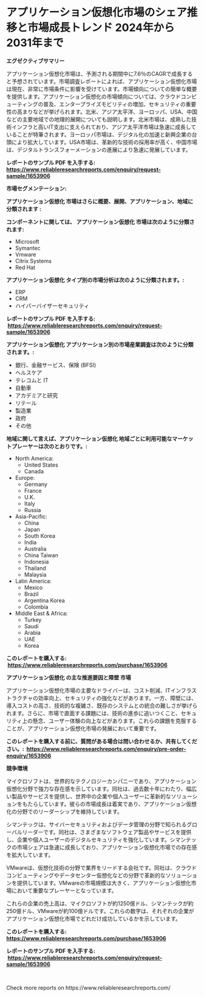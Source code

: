 <p><h1>アプリケーション仮想化市場のシェア推移と市場成長トレンド 2024年から2031年まで</h1></p><p><strong>エグゼクティブサマリー</strong></p>
<p><p>アプリケーション仮想化市場は、予測される期間中に7.6％のCAGRで成長すると予想されています。市場調査レポートによれば、アプリケーション仮想化市場は現在、非常に市場条件に影響を受けています。市場傾向についての簡単な概要を提供します。アプリケーション仮想化の市場傾向については、クラウドコンピューティングの普及、エンタープライズモビリティの増加、セキュリティの重要性の高まりなどが挙げられます。北米、アジア太平洋、ヨーロッパ、USA、中国などの主要地域での地理的展開についても説明します。北米市場は、成熟した技術インフラと高いIT支出に支えられており、アジア太平洋市場は急速に成長していることが特筆されます。ヨーロッパ市場は、デジタル化の加速と新興企業の台頭により拡大しています。USA市場は、革新的な技術の採用率が高く、中国市場は、デジタルトランスフォーメーションの進展により急速に発展しています。</p></p>
<p><strong>レポートのサンプル PDF を入手する: <a href="https://www.reliableresearchreports.com/enquiry/request-sample/1653906">https://www.reliableresearchreports.com/enquiry/request-sample/1653906</a></strong></p>
<p><strong>市場セグメンテーション:</strong></p>
<p><strong> アプリケーション仮想化 市場はさらに概要、展開、アプリケーション、地域に分類されます :</strong></p>
<p><strong>コンポーネントに関しては、 アプリケーション仮想化 市場は次のように分類されます: &nbsp;</strong></p>
<p><ul><li>Microsoft</li><li>Symantec</li><li>Vmware</li><li>Citrix Systems</li><li>Red Hat</li></ul></p>
<p><strong> アプリケーション仮想化 タイプ別の市場分析は次のように分類されます。:</strong></p>
<p><ul><li>ERP</li><li>CRM</li><li>ハイパーバイザーセキュリティ</li></ul></p>
<p><strong>レポートのサンプル PDF を入手する: &nbsp;<a href="https://www.reliableresearchreports.com/enquiry/request-sample/1653906">https://www.reliableresearchreports.com/enquiry/request-sample/1653906</a></strong></p>
<p><strong> アプリケーション仮想化 アプリケーション別の市場産業調査は次のように分類されます。:</strong></p>
<p><ul><li>銀行、金融サービス、保険 (BFSI)</li><li>ヘルスケア</li><li>テレコムと IT</li><li>自動車</li><li>アカデミアと研究</li><li>リテール</li><li>製造業</li><li>政府</li><li>その他</li></ul></p>
<p><strong>地域に関して言えば、アプリケーション仮想化 地域ごとに利用可能なマーケットプレーヤーは次のとおりです。:</strong></p>
<p><ul>
    <li>
        North America:
        <ul>
            <li>United States</li>
            <li>Canada</li>
        </ul>
    </li>
    <li>
        Europe:
        <ul>
            <li>Germany</li>
            <li>France</li>
            <li>U.K.</li>
            <li>Italy</li>
            <li>Russia</li>
        </ul>
    </li>
    <li>
        Asia-Pacific:
        <ul>
            <li>China</li>
            <li>Japan</li>
            <li>South Korea</li>
            <li>India</li>
            <li>Australia</li>
            <li>China Taiwan</li>
            <li>Indonesia</li>
            <li>Thailand</li>
            <li>Malaysia</li>
        </ul>
    </li>
    <li>
        Latin America:
        <ul>
            <li>Mexico</li>
            <li>Brazil</li>
            <li>Argentina Korea</li>
            <li>Colombia</li>
        </ul>
    </li>
    <li>
        Middle East & Africa:
        <ul>
            <li>Turkey</li>
            <li>Saudi</li>
            <li>Arabia</li>
            <li>UAE</li>
            <li>Korea</li>
        </ul>
    </li>
    </ul></p>
<p><strong>このレポートを購入する: &nbsp;<a href="https://www.reliableresearchreports.com/purchase/1653906">https://www.reliableresearchreports.com/purchase/1653906</a></strong></p>
<p><strong>アプリケーション仮想化 の主な推進要因と障壁 市場</strong></p>
<p><p>アプリケーション仮想化市場の主要なドライバーは、コスト削減、ITインフラストラクチャの効率向上、セキュリティの強化などがあります。一方、障壁には、導入コストの高さ、技術的な複雑さ、既存のシステムとの統合の難しさが挙げられます。さらに、市場で直面する課題には、技術の進歩に追いつくこと、セキュリティ上の懸念、ユーザー体験の向上などがあります。これらの課題を克服することが、アプリケーション仮想化市場の発展において重要です。</p></p>
<p><strong>このレポートを購入する前に、質問がある場合は問い合わせるか、共有してください。:&nbsp; <a href="https://www.reliableresearchreports.com/enquiry/pre-order-enquiry/1653906">https://www.reliableresearchreports.com/enquiry/pre-order-enquiry/1653906</a></strong></p>
<p><strong>競争環境</strong></p>
<p><p>マイクロソフトは、世界的なテクノロジーカンパニーであり、アプリケーション仮想化分野で強力な存在感を示しています。同社は、過去数十年にわたり、幅広い製品やサービスを提供し、世界中の企業や個人ユーザーに革新的なソリューションをもたらしています。彼らの市場成長は着実であり、アプリケーション仮想化の分野でのリーダーシップを維持しています。</p><p>シマンテックは、サイバーセキュリティおよびデータ管理の分野で知られるグローバルリーダーです。同社は、さまざまなソフトウェア製品やサービスを提供し、企業や個人ユーザーのデジタルセキュリティを強化しています。シマンテックの市場シェアは急速に成長しており、アプリケーション仮想化市場での存在感を拡大しています。</p><p>VMwareは、仮想化技術の分野で業界をリードする会社です。同社は、クラウドコンピューティングやデータセンター仮想化などの分野で革新的なソリューションを提供しています。VMwareの市場規模は大きく、アプリケーション仮想化市場において重要なプレーヤーとなっています。</p><p>これらの企業の売上高は、マイクロソフトが約1250億ドル、シマンテックが約250億ドル、VMwareが約100億ドルです。これらの数字は、それぞれの企業がアプリケーション仮想化市場でどれだけ成功しているかを示しています。</p></p>
<p><strong>このレポートを購入する: &nbsp; <a href="https://www.reliableresearchreports.com/purchase/1653906">https://www.reliableresearchreports.com/purchase/1653906</a></strong></p>
<p><strong>レポートのサンプル PDF を入手する: &nbsp;<a href="https://www.reliableresearchreports.com/enquiry/request-sample/1653906">https://www.reliableresearchreports.com/enquiry/request-sample/1653906</a></strong><strong></strong></p>
<p>&nbsp;</p>
<p>Check more reports on https://www.reliableresearchreports.com/</p>